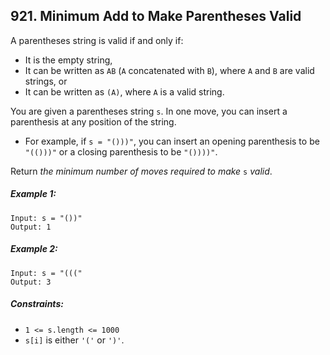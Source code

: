 ## 921. Minimum Add to Make Parentheses Valid

A parentheses string is valid if and only if:

* It is the empty string,
* It can be written as ```AB``` (```A``` concatenated with ```B```), where ```A``` and ```B``` are valid strings, or
* It can be written as ```(A)```, where ```A``` is a valid string.

You are given a parentheses string ```s```. In one move, you can insert a parenthesis at any position of the string.

* For example, if ```s = "()))"```, you can insert an opening parenthesis to be ```"(()))"``` or a closing parenthesis to be ```"())))"```.

Return *the minimum number of moves required to make* ```s``` *valid*.

##### Example 1:
```
Input: s = "())"
Output: 1
```
##### Example 2:
```
Input: s = "((("
Output: 3
```

##### Constraints:

* ```1 <= s.length <= 1000```
* ```s[i]``` is either ```'('``` or ```')'```.